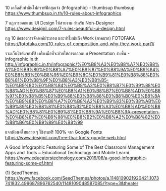 10 เคล็ดลับทำอินโฟกราฟฟิกสุดเจ๋ง (Infographic) - thumbsup thumbsup 
https://www.thumbsup.in.th/10-rules-about-infographics

7 กฎการออกแบบ UI Design ให้สวยงาม สำหรับ Non-Designer
https://www.designil.com/7-rules-beautiful-ui-design.html

กฏ 10 ข้อของการจัดองค์ประกอบ และทำไมมันถึง Work (ภาคแรก) FOTOFAKA
https://fotofaka.com/10-rules-of-composition-and-why-they-work-part1/

รวมเว็บไซต์แจกฟรี! เครื่องมือที่จะช่วยให้การออกแบบ Presentation ง่ายขึ้น - infographic.in.th
http://infographic.in.th/infographic/%E0%B8%A3%E0%B8%A7%E0%B8%A1%E0%B9%80%E0%B8%A7%E0%B9%87%E0%B8%9A%E0%B9%84%E0%B8%8B%E0%B8%95%E0%B9%8C%E0%B9%81%E0%B8%88%E0%B8%81%E0%B8%9F%E0%B8%A3%E0%B8%B5-%E0%B9%80%E0%B8%84%E0%B8%A3%E0%B8%B7%E0%B9%88%E0%B8%AD%E0%B8%87%E0%B8%A1%E0%B8%B7%E0%B8%AD%E0%B8%97%E0%B8%B5%E0%B9%88%E0%B8%88%E0%B8%B0%E0%B8%8A%E0%B9%88%E0%B8%A7%E0%B8%A2%E0%B9%83%E0%B8%AB%E0%B9%89%E0%B8%81%E0%B8%B2%E0%B8%A3%E0%B8%AD%E0%B8%AD%E0%B8%81%E0%B9%81%E0%B8%9A%E0%B8%9A-presentation-%E0%B8%87%E0%B9%88%E0%B8%B2%E0%B8%A2%E0%B8%82%E0%B8%B6%E0%B9%89%E0%B8%99

แจกฟ้อนต์ไทยสวย ๆ ใช้งานฟรี 100% จาก Google Fonts
https://www.designil.com/free-thai-fonts-google-web.html

A Good Infographic Featuring Some of The Best Classroom Management Apps and Tools ~ Educational Technology and Mobile Learni
https://www.educatorstechnology.com/2016/06/a-good-infographic-featuring-some-of.html

(1) SeedThemes
https://www.facebook.com/SeedThemes/photos/a.1148109021920421.1073741832.499687896762540/1148109048587085/?type=3&theater